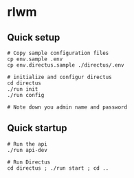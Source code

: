 # rlwm


## Quick setup

```
# Copy sample configuration files
cp env.sample .env
cp env.directus.sample ./directus/.env

# initialize and configur directus
cd directus
./run init
./run config

# Note down you admin name and password
```

## Quick startup

```
# Run the api
./run api-dev

# Run Directus
cd directus ; ./run start ; cd ..

```